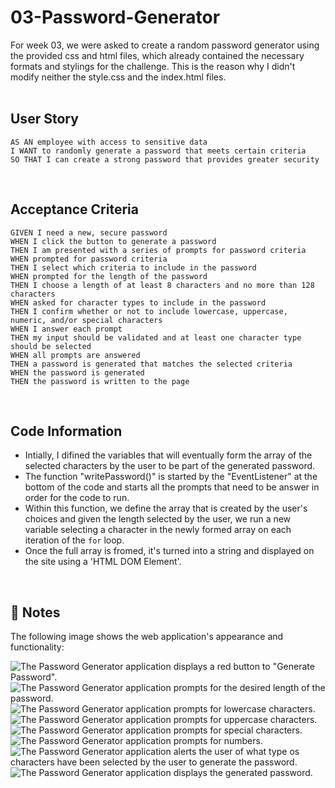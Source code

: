 # 03-Password-Generator
For week 03, we were asked to create a random password generator using the provided css and html files, which already contained the necessary formats and stylings for the challenge. This is the reason why I didn't modify neither the style.css and the index.html files.
<br> 
<br> 

## User Story
```
AS AN employee with access to sensitive data
I WANT to randomly generate a password that meets certain criteria
SO THAT I can create a strong password that provides greater security
```
<br>

## Acceptance Criteria
```
GIVEN I need a new, secure password
WHEN I click the button to generate a password
THEN I am presented with a series of prompts for password criteria
WHEN prompted for password criteria
THEN I select which criteria to include in the password
WHEN prompted for the length of the password
THEN I choose a length of at least 8 characters and no more than 128 characters
WHEN asked for character types to include in the password
THEN I confirm whether or not to include lowercase, uppercase, numeric, and/or special characters
WHEN I answer each prompt
THEN my input should be validated and at least one character type should be selected
WHEN all prompts are answered
THEN a password is generated that matches the selected criteria
WHEN the password is generated
THEN the password is written to the page
```
<br>

## Code Information
* Intially, I difined the variables that will eventually form the array of the selected characters by the user to be part of the generated password.
* The function "writePassword()" is started by the "EventListener" at the bottom of the code and starts all the prompts that need to be answer in order for the code to run.
*  Within this function, we define the array that is created by the user's choices and given the length selected by the user, we run a new variable selecting a character in the newly formed array on each iteration of the `for` loop.
* Once the full array is fromed, it's turned into a string and displayed on the site using a 'HTML DOM Element'.
<br>

## 📝 Notes
The following image shows the web application's appearance and functionality:

![The Password Generator application displays a red button to "Generate Password".](./assets/images/01.png)
![The Password Generator application prompts for the desired length of the password.](./assets/images/02.png)
![The Password Generator application prompts for lowercase characters.](./assets/images/03.png)
![The Password Generator application prompts for uppercase characters.](./assets/images/04.png)
![The Password Generator application prompts for special characters.](./assets/images/05.png)
![The Password Generator application prompts for numbers.](./assets/images/06.png)
![The Password Generator application alerts the user of what type os characters have been selected by the user to generate the password.](./assets/images/07.png)
![The Password Generator application displays the generated password.](./assets/images/08.png)
